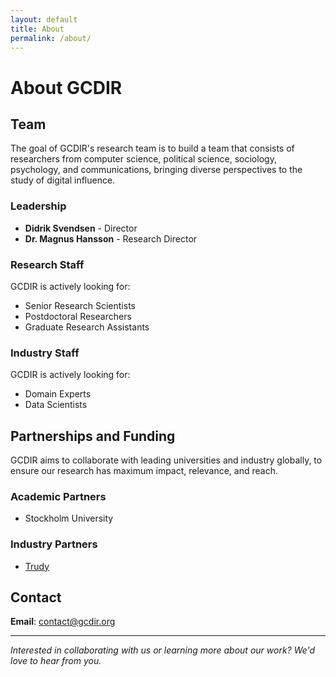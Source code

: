 ```yaml
---
layout: default
title: About
permalink: /about/
---
```


# About GCDIR

## Team

The goal of GCDIR's research team is to build a team that consists of
researchers from computer science, political science, sociology, psychology, and
communications, bringing diverse perspectives to the study of digital influence.

### Leadership
- **Didrik Svendsen** - Director
- **Dr. Magnus Hansson** - Research Director

### Research Staff
GCDIR is actively looking for:
- Senior Research Scientists
- Postdoctoral Researchers
- Graduate Research Assistants

### Industry Staff
GCDIR is actively looking for:
- Domain Experts
- Data Scientists

## Partnerships and Funding

GCDIR aims to collaborate with leading universities and industry globally, to ensure our research has maximum impact, relevance, and reach.

### Academic Partners
- Stockholm University

### Industry Partners
- [Trudy](https://www.trudy.app/)

## Contact

**Email**: [contact@gcdir.org](mailto:contact@gcdir.org)

---

*Interested in collaborating with us or learning more about our work? We'd love to hear from you.* 